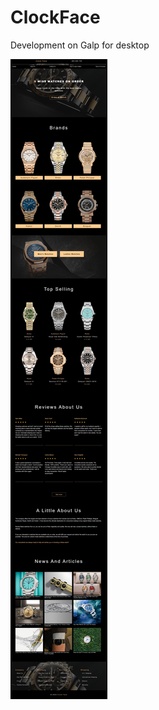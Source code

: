 # ClockFace
Development on Galp for desktop

![image](https://github.com/JSDID/ClockFace/blob/developer/dist/assets/img/screen.jpeg)

